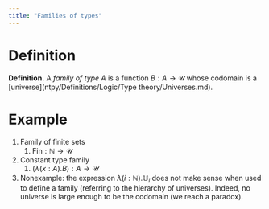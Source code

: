 ```yaml
---
title: "Families of types"
---
```


# Definition
**Definition.** A *family of type* $A$ is a function $B:A\to\mathcal{U}$ whose codomain is a [universe](ntpy/Definitions/Logic/Type theory/Universes.md).

# Example
1. Family of finite sets
	1. $\text{Fin}:\mathbb{N}\to\mathcal{U}$
2. Constant type family
	1. $(\lambda(x:A).B):A\to\mathcal{U}$
3. Nonexample: the expression $\lambda(i:\mathbb{N}).\mathbb{U}_i$ does not make sense when used to define a family (referring to the hierarchy of universes). Indeed, no universe is large enough to be the codomain (we reach a paradox).
